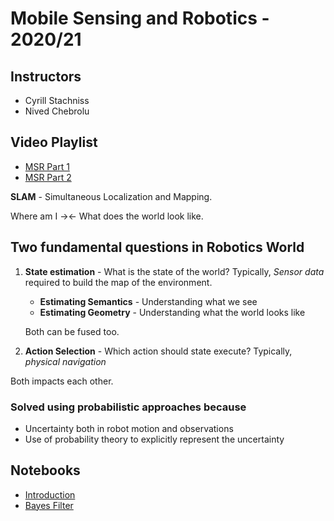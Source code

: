# Mobile Sensing and Robotics - 2020/21

## Instructors
* Cyrill Stachniss
* Nived Chebrolu

## Video Playlist
* [MSR Part 1](https://www.youtube.com/watch?v=5KZpWAe9hSk&list=PLgnQpQtFTOGQEn33QDVGJpiZLi-SlL7vA)
* [MSR Part 2](https://www.youtube.com/watch?v=mQvKhmWagB4&list=PLgnQpQtFTOGQh_J16IMwDlji18SWQ2PZ6)

**SLAM** - Simultaneous Localization and Mapping. 

Where am I -><- What does the world look like.

## Two fundamental questions in Robotics World

1. **State estimation** - What is the state of the world? Typically, *Sensor data* required to build the map of the environment.
    * **Estimating Semantics** - Understanding what we see 
    * **Estimating Geometry** - Understanding what the world looks like

    Both can be fused too.

2. **Action Selection** - Which action should state execute? Typically, *physical navigation*

Both impacts each other.

### Solved using probabilistic approaches because
- Uncertainty both in robot motion and observations
- Use of probability theory to explicitly represent the uncertainty 

## Notebooks
* [Introduction](https://github.com/ZohebAbai/mobile_sensing_robotics/blob/main/Introduction.ipynb)
* [Bayes Filter](https://github.com/ZohebAbai/mobile_sensing_robotics/blob/main/Bayes_Filter.ipynb)